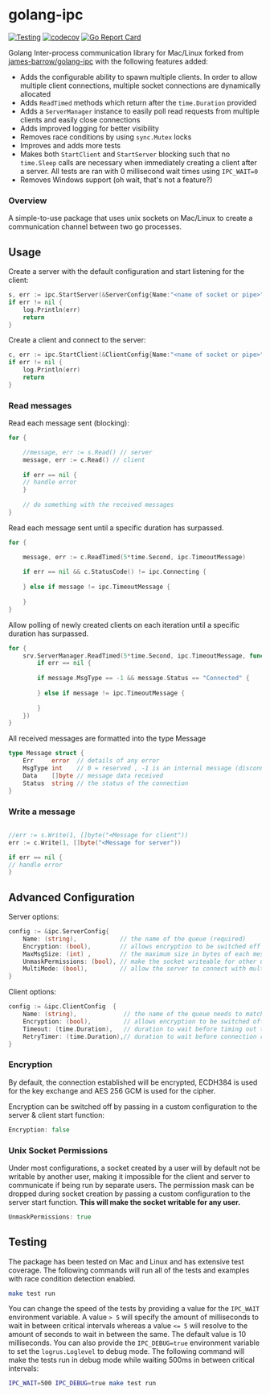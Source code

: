 # golang-ipc

[![Testing](https://github.com/joe-at-startupmedia/golang-ipc/actions/workflows/testing.yml/badge.svg)](https://github.com/joe-at-startupmedia/golang-ipc/actions/workflows/testing.yml)
[![codecov](https://codecov.io/gh/joe-at-startupmedia/golang-ipc/graph/badge.svg?token=0G9FP0QN5S)](https://codecov.io/gh/joe-at-startupmedia/golang-ipc)
[![Go Report Card](https://goreportcard.com/badge/github.com/joe-at-startupmedia/golang-ipc)](https://goreportcard.com/report/github.com/joe-at-startupmedia/golang-ipc)

Golang Inter-process communication library for Mac/Linux forked from [james-barrow/golang-ipc](https://github.com/james-barrow/golang-ipc) with the following features added:
* Adds the configurable ability to spawn multiple clients. In order to allow multiple client connections, multiple socket connections are dynamically allocated
* Adds `ReadTimed` methods which return after the `time.Duration` provided
* Adds a `ServerManager` instance to easily poll read requests from multiple clients and easily close connections
* Adds improved logging for better visibility
* Removes race conditions by using `sync.Mutex` locks
* Improves and adds more tests
* Makes both `StartClient` and `StartServer` blocking such that no `time.Sleep` calls are necessary when immediately creating a client after a server. All tests are ran with 0 millisecond wait times using `IPC_WAIT=0`
* Removes Windows support (oh wait, that's not a feature?)


### Overview
 
A simple-to-use package that uses unix sockets on Mac/Linux to create a communication channel between two go processes.


## Usage

Create a server with the default configuration and start listening for the client:

```go
s, err := ipc.StartServer(&ServerConfig{Name:"<name of socket or pipe>"})
if err != nil {
	log.Println(err)
	return
}
```
Create a client and connect to the server:

```go
c, err := ipc.StartClient(&ClientConfig{Name:"<name of socket or pipe>"})
if err != nil {
	log.Println(err)
	return
}
```

### Read messages 

Read each message sent (blocking):

```go
for {

	//message, err := s.Read() // server
	message, err := c.Read() // client
	
	if err == nil {
	// handle error
	}
	
	// do something with the received messages
}
```

Read each message sent until a specific duration has surpassed. 

```go
for {

	message, err := c.ReadTimed(5*time.Second, ipc.TimeoutMessage)
	
	if err == nil && c.StatusCode() != ipc.Connecting {
	
	} else if message != ipc.TimeoutMessage {
	
	}
}
```

Allow polling of newly created clients on each iteration until a specific duration has surpassed. 

```go
for {
	srv.ServerManager.ReadTimed(5*time.Second, ipc.TimeoutMessage, func(s *ipc.Server, message *ipc.Message, err error) {
		if err == nil {
		
		if message.MsgType == -1 && message.Status == "Connected" {
		
		} else if message != ipc.TimeoutMessage {
		
		}
	})
}
```

All received messages are formatted into the type Message

```go
type Message struct {
	Err     error  // details of any error
	MsgType int    // 0 = reserved , -1 is an internal message (disconnection or error etc), all messages recieved will be > 0
	Data    []byte // message data received
	Status  string // the status of the connection
}
```

### Write a message


```go

//err := s.Write(1, []byte("<Message for client"))
err := c.Write(1, []byte("<Message for server"))

if err == nil {
// handle error
}
```

 ## Advanced Configuration

Server options:

```go
config := &ipc.ServerConfig{
	Name: (string),            // the name of the queue (required)
	Encryption: (bool),        // allows encryption to be switched off (bool - default is true)
	MaxMsgSize: (int) ,        // the maximum size in bytes of each message ( default is 3145728 / 3Mb)
	UnmaskPermissions: (bool), // make the socket writeable for other users (default is false)
	MultiMode: (bool),         // allow the server to connect with multiple clients
}
```

Client options:

```go
config := &ipc.ClientConfig  {
	Name: (string),             // the name of the queue needs to match the name of the ServerConfig (required)
	Encryption: (bool),         // allows encryption to be switched off (bool - default is true)
	Timeout: (time.Duration),   // duration to wait before timing out trying to connect/reconnect (default is 0 no timeout)
	RetryTimer: (time.Duration),// duration to wait before connection retry (default is 0 upon which connection timeouts will not be retried)
}
```

 ### Encryption

 By default, the connection established will be encrypted, ECDH384 is used for the key exchange and AES 256 GCM is used for the cipher.

 Encryption can be switched off by passing in a custom configuration to the server & client start function:

```go
Encryption: false
```

 ### Unix Socket Permissions

Under most configurations, a socket created by a user will by default not be writable by another user, making it impossible for the client and server to communicate if being run by separate users. The permission mask can be dropped during socket creation by passing a custom configuration to the server start function.  **This will make the socket writable for any user.**

```go
UnmaskPermissions: true	
```
 
## Testing

The package has been tested on Mac and Linux and has extensive test coverage. The following commands will run all of the tests and examples with race condition detection enabled.

```bash
make test run
```

You can change the speed of the tests by providing a value for the `IPC_WAIT` environment variable. A value `> 5` will specify the amount of milliseconds to wait in between critical intervals whereas a value `<= 5` will resolve to the amount of seconds to wait in between the same. The default value is 10 milliseconds. You can also provide the `IPC_DEBUG=true` environment variable to set the `logrus.Loglevel` to debug mode. The following command will make the tests run in debug mode while waiting 500ms in between critical intervals:

```bash
IPC_WAIT=500 IPC_DEBUG=true make test run
```
